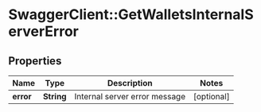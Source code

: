 # SwaggerClient::GetWalletsInternalServerError

## Properties
Name | Type | Description | Notes
------------ | ------------- | ------------- | -------------
**error** | **String** | Internal server error message | [optional] 


